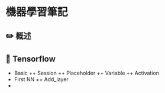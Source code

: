 # 機器學習筆記

## :pencil2: 概述

## :closed_book: Tensorflow
  + Basic
  	++ Session
    ++ Placeholder
    ++ Variable
    ++ Activation
  + First NN
  	++ Add_layer
  + 